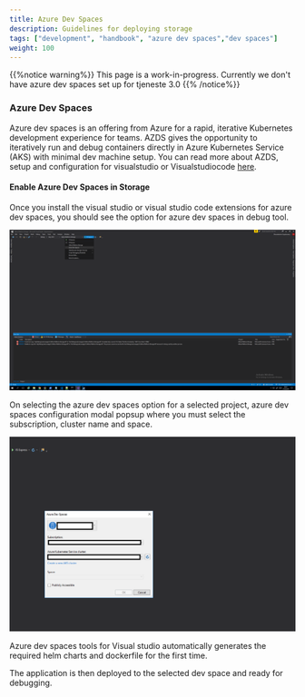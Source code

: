 ```yaml
---
title: Azure Dev Spaces
description: Guidelines for deploying storage 
tags: ["development", "handbook", "azure dev spaces","dev spaces"]
weight: 100
---
```


{{%notice warning%}}
This page is a work-in-progress. Currently we don't have azure dev spaces set up for tjeneste 3.0 
{{% /notice%}}

### Azure Dev Spaces
Azure dev spaces is an offering from Azure for a rapid, iterative Kubernetes development experience for teams. AZDS gives the opportunity to iteratively run and debug containers directly in Azure Kubernetes Service (AKS) with minimal dev machine setup. You can read more about AZDS, setup and configuration for visualstudio or Visualstudiocode [here](https://docs.microsoft.com/en-us/azure/dev-spaces/).

#### Enable Azure Dev Spaces in Storage
Once you install the visual studio or visual studio code extensions for azure dev spaces, you should see the option for azure dev spaces in debug tool. 

![Azure dev spaces option in Visualstudio debugger](azds-menu.png "Azure dev spaces option in Visualstudio debugger")

On selecting the azure dev spaces option for a selected project, azure dev spaces configuration modal popsup where you must select the subscription, cluster name and space.

![Azure dev spaces configuration in visual studio](azds-select-space.png "Azure dev spaces configuration in visual studio")

Azure dev spaces tools for Visual studio automatically generates the required helm charts and dockerfile for the first time.

The application is then deployed to the selected dev space and ready for debugging.